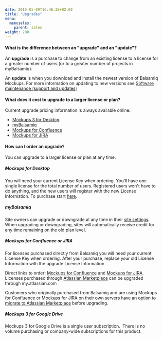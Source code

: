 ```yaml
---
date: 2015-05-09T16:46:35+02:00
title: "Upgrades"
menu:
  menusales:
    parent: sales
weight: 280
---
```


#### What is the difference between an "upgrade" and an "update"?

An **upgrade** is a purchase to change from an existing license to a license for a greater number of users (or to a greater number of projects in myBalsamiq).

An **update** is when you download and install the newest version of Balsamiq Mockups. For more information on updating to new versions see [Software maintenance (support and updates)](/sales/maintenance/)

#### What does it cost to upgrade to a larger license or plan?

Current upgrade pricing information is always available online:

*   [Mockups 3 for Desktop](https://balsamiq.com/buy/desktopupgrades/)
*   [myBalsamiq](https://balsamiq.com/buy/#myb)
*   [Mockups for Confluence](https://balsamiq.com/buy/#cu)
*   [Mockups for JIRA](https://balsamiq.com/buy/#ju)

#### How can I order an upgrade?

You can upgrade to a larger license or plan at any time.

##### Mockups for Desktop

You will need your current License Key when ordering. You'll have one single license for the total number of users. Registered users won't have to do anything, and the new users will register with the new License Information. To purchase start [here](https://balsamiq.com/buy/#du).

##### myBalsamiq

Site owners can upgrade or downgrade at any time in their [site settings](/sales/mybsubscriptions/#changing-your-plan). When upgrading or downgrading, sites will automatically receive credit for any time remaining on the old plan level.

##### Mockups for Confluence or JIRA

For licenses purchased directly from Balsamiq you will need your current License Key when ordering. After your purchase, replace your old License Information with the upgrade License Information.

Direct links to order: [Mockups for Confluence](https://balsamiq.com/buy/#cu) and [Mockups for JIRA](https://balsamiq.com/buy/#ju). Licenses purchased through [Atlassian Marketplace](/sales/marketplace/) can be upgraded through my.atlassian.com 

Customers who originally purchased from Balsamiq and are using Mockups for Confluence or Mockups for JIRA on their own servers have an option to [migrate to Atlassian Marketplace](/sales/atlassianmigrating/) before upgrading.

##### Mockups 3 for Google Drive

Mockups 3 for Google Drive is a single user subscription.  There is no volume purchasing or company-wide subscriptions for this product.